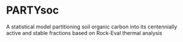 # PARTYsoc
A statistical model partitioning soil organic carbon into its centennially active and stable fractions based on Rock-Eval thermal analysis
